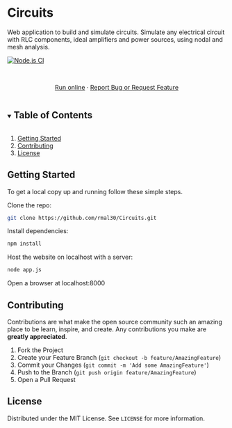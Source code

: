 # Circuits
Web application to build and simulate circuits. Simulate any electrical circuit with RLC components, ideal amplifiers and power sources, using nodal and mesh analysis.

[![Node.js CI](https://github.com/rmal30/Circuits/actions/workflows/node.js.yml/badge.svg?branch=master)](https://github.com/rmal30/Circuits/actions/workflows/node.js.yml)

<!-- PROJECT LOGO -->
<br />
<p align="center">
  <a href="https://rmal30.github.io/Circuits/">Run online</a>
  ·
  <a href="https://github.com/rmal30/Circuits/issues">Report Bug or Request Feature</a>
</p>

<!-- TABLE OF CONTENTS -->
<details open="open">
  <summary><h2 style="display: inline-block">Table of Contents</h2></summary>
  <ol>
    <li><a href="#getting-started">Getting Started</a></li>
    <li><a href="#contributing">Contributing</a></li>
    <li><a href="#license">License</a></li>
  </ol>
</details>

<!-- GETTING STARTED -->
## Getting Started

To get a local copy up and running follow these simple steps.

  Clone the repo:
   ```sh
   git clone https://github.com/rmal30/Circuits.git
   ```

  Install dependencies:
  ```sh
  npm install
  ```

  Host the website on localhost with a server:
  ```sh
  node app.js
  ```
  
  Open a browser at localhost:8000

<!-- CONTRIBUTING -->
## Contributing

Contributions are what make the open source community such an amazing place to be learn, inspire, and create. Any contributions you make are **greatly appreciated**.

1. Fork the Project
2. Create your Feature Branch (`git checkout -b feature/AmazingFeature`)
3. Commit your Changes (`git commit -m 'Add some AmazingFeature'`)
4. Push to the Branch (`git push origin feature/AmazingFeature`)
5. Open a Pull Request

<!-- LICENSE -->
## License

Distributed under the MIT License. See `LICENSE` for more information.
